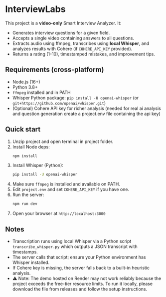 
# InterviewLabs

This project is a **video-only** Smart Interview Analyzer. It:
- Generates interview questions for a given field.
- Accepts a single video containing answers to all questions.
- Extracts audio using ffmpeg, transcribes using **local Whisper**, and analyzes results with Cohere (if `COHERE_API_KEY` provided).
- Returns a rating (1-10), timestamped mistakes, and improvement tips.

## Requirements (cross-platform)
- Node.js (16+)
- Python 3.8+
- `ffmpeg` installed and in PATH
- Whisper Python package: `pip install -U openai-whisper` (or `git+https://github.com/openai/whisper.git`)
- (Optional) Cohere API key for richer analysis (needed for real ai analysis and question generation create a project.env file containing the api key)

## Quick start
1. Unzip project and open terminal in project folder.
2. Install Node deps:
   ```bash
   npm install
   ```
3. Install Whisper (Python):
   ```bash
   pip install -U openai-whisper
   ```
4. Make sure `ffmpeg` is installed and available on PATH.
5. Edit `project.env` and set `COHERE_API_KEY` if you have one.
6. Run the server:
   ```bash
   npm run dev
   ```
7. Open your browser at `http://localhost:3000`

## Notes
- Transcription runs using local Whisper via a Python script `transcribe_whisper.py` which outputs a JSON transcript with timestamps.
- The server calls that script; ensure your Python environment has Whisper installed.
- If Cohere key is missing, the server falls back to a built-in heuristic analysis.
- ⚠️ Note: The demo hosted on Render may not work reliably because the project exceeds the free-tier resource limits. To run it locally, please download the file from releases and follow the setup instructions.

